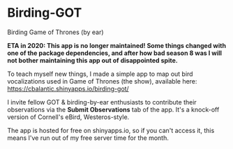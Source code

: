# Birding-GOT
Birding Game of Thrones (by ear)

**ETA in 2020: This app is no longer maintained! Some things changed with one of the package dependencies, and after how bad season 8 was I will not bother maintaining this app out of disappointed spite.**

To teach myself new things, I made a simple app to map out bird vocalizations used in Game of Thrones (the show), available here: https://cbalantic.shinyapps.io/birding-got/

I invite fellow GOT & birding-by-ear enthusiasts to contribute their observations via the **Submit Observations** tab of the app. It's a knock-off version of Cornell's eBird, Westeros-style.

The app is hosted for free on shinyapps.io, so if you can't access it, this means I've run out of my free server time for the month. 




